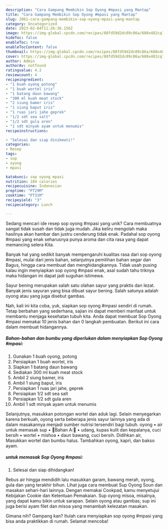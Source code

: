 ```yaml
---
description: "Cara Gampang Membikin Sop Oyong #mpasi yang Mantap"
title: "Cara Gampang Membikin Sop Oyong #mpasi yang Mantap"
slug: 2061-cara-gampang-membikin-sop-oyong-mpasi-yang-mantap
category: Uncategorized
date: 2023-02-04T11:26:36.156Z
image: https://img-global.cpcdn.com/recipes/88fd59d2dc09c86a/680x482cq70/sop-oyong-mpasi-foto-resep-utama.jpg
hideToc: false
enableToc: true
enableTocContent: false
thumbnail: https://img-global.cpcdn.com/recipes/88fd59d2dc09c86a/680x482cq70/sop-oyong-mpasi-foto-resep-utama.jpg
cover: https://img-global.cpcdn.com/recipes/88fd59d2dc09c86a/680x482cq70/sop-oyong-mpasi-foto-resep-utama.jpg
author: Admin
authorAv: notfound
ratingvalue: 4.2
reviewcount: 4
recipeingredient:
- "1 buah oyong potong"
- "1 buah wortel iris"
- "1 batang daun bawang"
- "300 ml kuah meat stock"
- "2 siung bamer iris"
- "1 siung baput iris"
- "1 ruas jari jahe geprek"
- "1/2 sdt sea salt"
- "1/2 sdt gula aren"
- "1 sdt minyak ayam untuk menumis"
recipeinstructions:

- "Selesai dan siap dinikmati!"
categories:
- Resep
tags:
- sop
- oyong
- mpasi

katakunci: sop oyong mpasi 
nutrition: 184 calories
recipecuisine: Indonesian
preptime: "PT29M"
cooktime: "PT31M"
recipeyield: "3"
recipecategory: Lunch

---
```





Sedang mencari ide resep sop oyong #mpasi yang unik? Cara membuatnya sangat tidak susah dan tidak juga mudah. Jika keliru mengolah maka hasilnya akan hambar dan justru cenderung tidak enak. Padahal sop oyong #mpasi yang enak seharusnya punya aroma dan cita rasa yang dapat memancing selera Kita.





Banyak hal yang sedikit banyak mempengaruhi kualitas rasa dari sop oyong #mpasi, mulai dari jenis bahan, selanjutnya pemilihan bahan segar dan Bagus, hingga cara membuat dan menghidangkannya. Tidak usah pusing kalau ingin menyiapkan sop oyong #mpasi enak,      asal sudah tahu triknya maka hidangan ini dapat jadi suguhan istimewa.














Sayur bening merupakan salah satu olahan sayur yang praktis dan lezat. Banyak jenis sayuran yang bisa dibuat sayur bening. Salah satunya adalah oyong atau yang juga disebut gambas.






Nah, kali ini kita coba, yuk, siapkan sop oyong #mpasi sendiri di rumah. Tetap berbahan yang sederhana, sajian ini dapat memberi manfaat untuk membantu menjaga kesehatan tubuh kita. Anda dapat membuat Sop Oyong #mpasi memakai 10 jenis bahan dan 0 langkah pembuatan. Berikut ini cara dalam membuat hidangannya.

<!--inarticleads1-->

##### Bahan-bahan dan bumbu yang diperlukan dalam menyiapkan Sop Oyong #mpasi:

1. Gunakan 1 buah oyong, potong
1. Persiapkan 1 buah wortel, iris
1. Siapkan 1 batang daun bawang
1. Sediakan 300 ml kuah meat stock
1. Ambil 2 siung bamer, iris
1. Ambil 1 siung baput, iris
1. Persiapkan 1 ruas jari jahe, geprek
1. Persiapkan 1/2 sdt sea salt
1. Persiapkan 1/2 sdt gula aren
1. Ambil 1 sdt minyak ayam untuk menumis


Selanjutnya, masukkan potongan wortel dan aduk lagi. Selain menyegarkan karena berkuah, oyong serta beberapa jenis sayur lainnya yang ada di dalam masakannya menjadi sumber nutrisi tersendiri bagi tubuh. oyong • air untuk memasak sup • 🍋Bahan A:🍋 • udang, kupas kulit dan kepalanya, cuci bersih • wortel • mishoa • daun bawang, cuci bersih. Didihkan air, Masukkan wortel dan bumbu halus. Tambahkan oyong, kapri, dan bakso ayam. 

<!--inarticleads2-->

#####  untuk memasak Sop Oyong #mpasi:


1. Selesai dan siap dihidangkan!

Rebus air hingga mendidih lalu masukkan garam, bawang merah, oyong, gula dan yang terakhir bihun. Lihat juga cara membuat Sup Oyong Soun dan masakan sehari-hari lainnya. Dengan memakai Cookpad, kamu menyetujui Kebijakan Cookie dan Ketentuan Pemakaian. Sup oyong misoa, misalnya, yang dapat kamu bikin untuk sarapan. Selain oyong atau gambas; sup ini juga berisi ayam filet dan misoa yang menambah kelezatan masakan. 

Gimana nih? Gampang kan? Itulah cara menyiapkan sop oyong #mpasi yang bisa anda praktikkan di rumah. Selamat mencoba!
